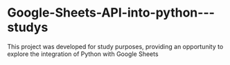 # Google-Sheets-API-into-python---studys
This project was developed for study purposes, providing an opportunity to explore the integration of Python with Google Sheets

